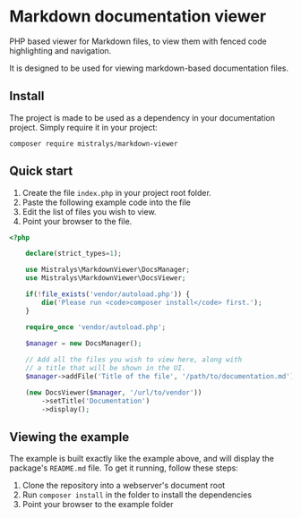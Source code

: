 # Markdown documentation viewer

PHP based viewer for Markdown files, to view them with fenced code highlighting and navigation. 

It is designed to be used for viewing markdown-based documentation files.

## Install

The project is made to be used as a dependency in your documentation project. Simply require 
it in your project:

```
composer require mistralys/markdown-viewer
```

## Quick start

1. Create the file `index.php` in your project root folder.
2. Paste the following example code into the file
3. Edit the list of files you wish to view.
4. Point your browser to the file.

```php
<?php

    declare(strict_types=1);

    use Mistralys\MarkdownViewer\DocsManager;
    use Mistralys\MarkdownViewer\DocsViewer;

    if(!file_exists('vendor/autoload.php')) {
        die('Please run <code>composer install</code> first.');
    }

    require_once 'vendor/autoload.php';

    $manager = new DocsManager();
    
    // Add all the files you wish to view here, along with
    // a title that will be shown in the UI. 
    $manager->addFile('Title of the file', '/path/to/documentation.md');

    (new DocsViewer($manager, '/url/to/vendor'))
        ->setTitle('Documentation')
        ->display();
```

## Viewing the example

The example is built exactly like the example above, and will display the package's
`README.md` file. To get it running, follow these steps:

1. Clone the repository into a webserver's document root
2. Run `composer install` in the folder to install the dependencies
3. Point your browser to the example folder

